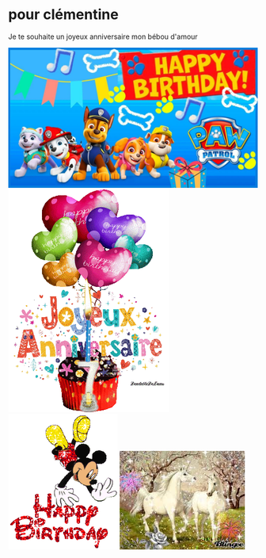 # pour clémentine

Je te souhaite un joyeux anniversaire mon bébou d'amour

![img1.png](image/img1.png) 
![img.png](image/img.png)
![img4.png](image/img4.png)
![img5.png](image/img5.png)


